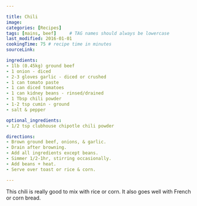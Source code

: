 ```yaml
---

title: Chili
image:
categories: [Recipes]
tags: [mains, beef]     # TAG names should always be lowercase
last_modified: 2016-01-01
cookingTime: 75 # recipe time in minutes
sourceLink:

ingredients:
- 1lb (0.45kg) ground beef
- 1 onion - diced
- 2-3 gloves garlic - diced or crushed
- 1 can tomato paste
- 1 can diced tomatoes
- 1 can kidney beans - rinsed/drained
- 1 Tbsp chili powder
- 1-2 tsp cumin - ground
- salt & pepper

optional_ingredients:
- 1/2 tsp clubhouse chipotle chili powder

directions:
- Brown ground beef, onions, & garlic.
- Drain after browning.
- Add all ingredients except beans.
- Simmer 1/2-1hr, stirring occasionally.
- Add beans + heat.
- Serve over toast or rice & corn.

---
```


This chili is really good to mix with rice or corn. It also goes well with French or corn bread.

